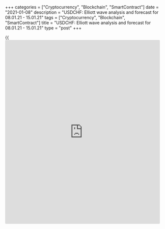 +++
categories = ["Cryptocurrency", "Blockchain", "SmartContract"]
date = "2021-01-08"
description = "USDCHF: Elliott wave analysis and forecast for 08.01.21 - 15.01.21"
tags = ["Cryptocurrency", "Blockchain", "SmartContract"]
title = "USDCHF: Elliott wave analysis and forecast for 08.01.21 - 15.01.21"
type = "post"
+++

{{<iframe id="large-banner" src="https://www.bounty.group/#slide=27.0" width="100%" height="600" scrolling="no" style="border: 0px solid rgb(216, 221, 230); border-radius: 3px;">}}

2021-01-08

2021-01-08

USDCHF: Elliott wave analysis and forecast for 08.01.21 – 15.01.21Alex
Geuta

 **Main scenario:** Consider short positions from corrections below the
level of 0.8923 with a target of 0.8700 – 0.8600.

 **Alternative scenario:** ****breakout and consolidation above the
level of 0.8923 will allow the pair to continue rising to the levels of
0.9026 – 0.9190.

 **Analysis:** Presumably, the descending first wave of larger degree
(1) of 5 continues developing on the [daily](https://www.fintecher.org/2020/03/03/forex-trading-daily-strategy/) time frame, with wave 5 of
(1) forming inside. On the H4 time frame, the fifth wave of smaller
degree v of 5 is developing, with wave (iii) of v formed inside.
Apparently, a local correction is forming as wave (iv) of v on the H1
time frame. If this assumption is correct, the pair will continue to
fall to the levels of 0.8700 – 0.8600 once the correction’s over. The
level of 0.8923 is critical in this scenario. Its breakout will allow
the pair to continue rising to the levels of 0.9026 – 0.9190.

* * *

* * *

## Price chart of USDCHF in real time mode

The content of this article reflects the author’s opinion and does not
necessarily reflect the official position of LiteForex. The material
published on this page is provided for informational purposes only and
should not be considered as the provision of investment advice for the
purposes of Directive 2004/39/EC.

Rate this article:

{{value}}

( {{count}} {{title}} )